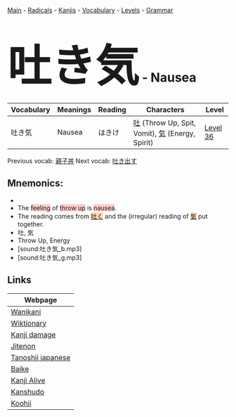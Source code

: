 <style> bigfont {font-size: 100px}</style>
[Main](../README.md) -
[Radicals](../radicals.md) -
[Kanjis](../kanjis.md) -
[Vocabulary](../vocabulary.md) -
[Levels](../levels.md) -
[Grammar](../grammar.md)
# <bigfont> 吐き気</bigfont> - Nausea 

| Vocabulary | Meanings | Reading | Characters | Level |
| --- | --- | --- | --- | --- |
| 吐き気 | Nausea | はきけ |  [吐](../kanjis/吐.md) (Throw Up, Spit, Vomit), [気](../kanjis/気.md) (Energy, Spirit) | [Level 36](../levels/wk_level36.md) |

Previous vocab: [親子丼](親子丼.md) Next vocab: [吐き出す](吐き出す.md) 

## Mnemonics:

* 
* The <span style="background-color:#ffcccb"> feeling</span> of <span style="background-color:#ffcccb"> throw up</span> is <span style="background-color:#ffcccb"> nausea</span>.
* The reading comes from <span style="background-color:#fed8b1"> [吐く](https://jisho.org/search/吐く)</span> and the (irregular) reading of <span style="background-color:#fed8b1"> [気](https://jisho.org/search/気)</span> put together.
* 吐, 気
* Throw Up, Energy
* [sound:吐き気_b.mp3]
* [sound:吐き気_g.mp3]


## Links 

| Webpage |
| --- |
| [Wanikani          ](https://www.wanikani.com/kanji/吐き気) |
| [Wiktionary        ](https://en.wiktionary.org/wiki/吐き気) |
| [Kanji damage      ](http://www.kanjidamage.com/kanji/search?utf8=✓&q=吐き気) |
| [Jitenon           ](https://jitenon.com/kanji/吐き気) |
| [Tanoshii japanese ](https://www.tanoshiijapanese.com/dictionary/kanji.cfm?k=吐き気) |
| [Baike             ](https://baike.baidu.com/item/吐き気) |
| [Kanji Alive       ](https://app.kanjialive.com/吐き気) |
| [Kanshudo          ](https://www.kanshudo.com/searchmn?q=吐き気) |
| [Koohii            ](https://kanji.koohii.com/study/kanji/吐き気) |
